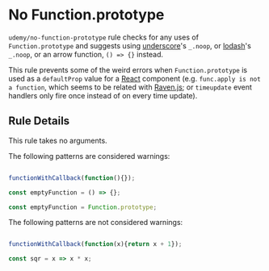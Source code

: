 # No Function.prototype

`udemy/no-function-prototype` rule checks for any uses of `Function.prototype` and suggests using
[underscore](https://github.com/jashkenas/underscore)'s `_.noop`, or [lodash](https://github.com/lodash/lodash)'s 
`_.noop`, or an arrow function, `() => {}` instead. 

This rule prevents some of the weird errors when `Function.prototype`
 is used as a `defaultProp` value for a [React](https://github.com/facebook/react) component (e.g.
`func.apply is not a function`, which seems to be related with [Raven.js](https://github.com/getsentry/raven-js); or 
`timeupdate` event handlers only fire once instead of on every time update).

## Rule Details

This rule takes no arguments.

The following patterns are considered warnings:

```js

functionWithCallback(function(){});

const emptyFunction = () => {};

const emptyFunction = Function.prototype;

```

The following patterns are not considered warnings:

```js

functionWithCallback(function(x){return x + 1});

const sqr = x => x * x;
 
```
